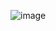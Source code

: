 ![image](https://user-images.githubusercontent.com/73824871/122379844-8a12c880-cf67-11eb-82fd-8cab2c47fad9.png)
